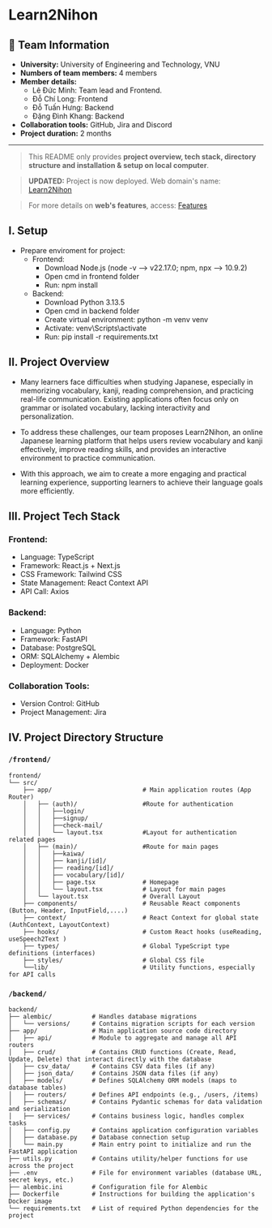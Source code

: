 # **Learn2Nihon**

## 👥 Team Information
- **University:** University of Engineering and Technology, VNU
- **Numbers of team members:** 4 members
- **Member details:**
    - Lê Đức Minh: Team lead and Frontend.
    - Đỗ Chí Long: Frontend
    - Đỗ Tuấn Hưng: Backend
    - Đặng Đình Khang: Backend
- **Collaboration tools:** GitHub, Jira and Discord
- **Project duration:** 2 months
---

> This README only provides **project overview, tech stack, directory structure and installation & setup on local computer**. 

> **UPDATED:** Project is now deployed. Web domain's name: [Learn2Nihon](http://learnnihon.me/)

> For more details on **web's features**, access: [Features](FEATURES.md)

## **I. Setup**
- Prepare enviroment for project:
    - Frontend: 
        + Download Node.js (node -v --> v22.17.0; npm, npx --> 10.9.2)
        + Open cmd in frontend folder 
        + Run: npm install
    - Backend: 
        + Download Python 3.13.5
        + Open cmd in backend folder
        + Create virtual environment: python -m venv venv
        + Activate: venv\Scripts\activate
        + Run: pip install -r requirements.txt

## **II. Project Overview**
- Many learners face difficulties when studying Japanese, especially in memorizing vocabulary, kanji, reading comprehension, and practicing real-life communication. Existing applications often focus only on grammar or isolated vocabulary, lacking interactivity and personalization.

- To address these challenges, our team proposes Learn2Nihon, an online Japanese learning platform that helps users review vocabulary and kanji effectively, improve reading skills, and provides an interactive environment to practice communication.

- With this approach, we aim to create a more engaging and practical learning experience, supporting learners to achieve their language goals more efficiently.

## **III. Project Tech Stack**

### **Frontend:**

- Language: TypeScript
- Framework: React.js + Next.js
- CSS Framework: Tailwind CSS
- State Management: React Context API
- API Call: Axios

### **Backend:**

- Language: Python
- Framework: FastAPI
- Database: PostgreSQL
- ORM: SQLAlchemy + Alembic
- Deployment: Docker

### **Collaboration Tools:**

- Version Control: GitHub
- Project Management: Jira

## **IV. Project Directory Structure** 

### `/frontend/`


```
frontend/
└── src/
    ├── app/                         # Main application routes (App Router)
    │   ├── (auth)/                  #Route for authentication 
    │   │   ├──login/
    │   │   ├──signup/
    │   │   ├──check-mail/
    │   │   └── layout.tsx           #Layout for authentication related pages 
    │   ├── (main)/                  #Route for main pages  
    │   │   ├──kaiwa/
    │   │   ├── kanji/[id]/
    │   │   ├── reading/[id]/
    │   │   ├── vocabulary/[id]/
    │   │   ├── page.tsx             # Homepage
    │   │   └── layout.tsx           # Layout for main pages
    │   └── layout.tsx               # Overall Layout
    ├── components/                  # Reusable React components (Button, Header, InputField,....)
    ├── context/                     # React Context for global state (AuthContext, LayoutContext)
    ├── hooks/                       # Custom React hooks (useReading, useSpeech2Text )
    ├── types/                       # Global TypeScript type definitions (interfaces)
    ├── styles/                      # Global CSS file
    └──lib/                          # Utility functions, especially for API calls
```
### `/backend/`

```
backend/
├── alembic/           # Handles database migrations
│   └── versions/      # Contains migration scripts for each version
├── app/               # Main application source code directory
│   ├── api/           # Module to aggregate and manage all API routers
│   ├── crud/          # Contains CRUD functions (Create, Read, Update, Delete) that interact directly with the database
│   ├── csv_data/      # Contains CSV data files (if any)
│   ├── json_data/     # Contains JSON data files (if any)
│   ├── models/        # Defines SQLAlchemy ORM models (maps to database tables)
│   ├── routers/       # Defines API endpoints (e.g., /users, /items)
│   ├── schemas/       # Contains Pydantic schemas for data validation and serialization
│   ├── services/      # Contains business logic, handles complex tasks
│   ├── config.py      # Contains application configuration variables
│   ├── database.py    # Database connection setup
│   └── main.py        # Main entry point to initialize and run the FastAPI application
├── utils.py           # Contains utility/helper functions for use across the project
├── .env               # File for environment variables (database URL, secret keys, etc.)
├── alembic.ini        # Configuration file for Alembic
├── Dockerfile         # Instructions for building the application's Docker image
└── requirements.txt   # List of required Python dependencies for the project
```

